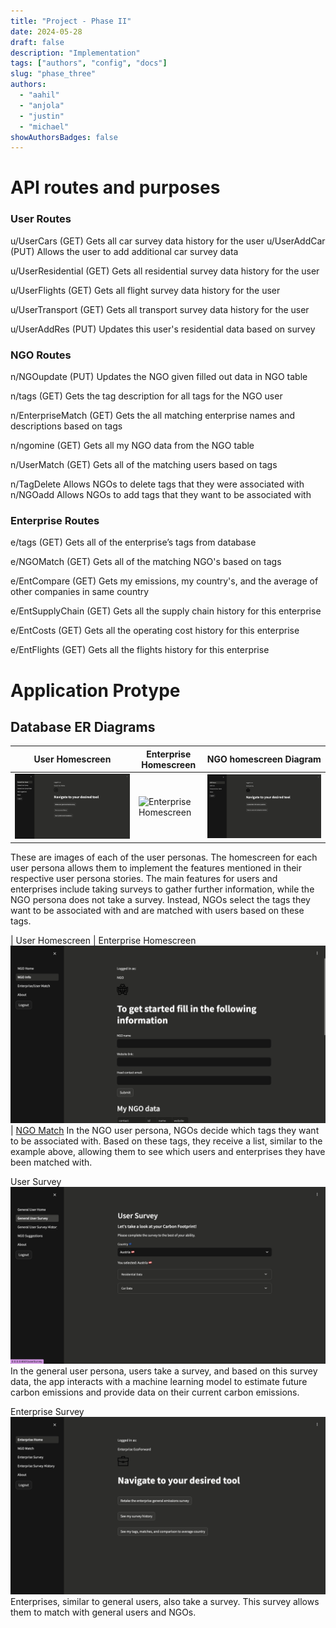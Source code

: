 ```yaml
---
title: "Project - Phase II"
date: 2024-05-28
draft: false
description: "Implementation"
tags: ["authors", "config", "docs"]
slug: "phase_three"
authors:
  - "aahil"
  - "anjola"
  - "justin"
  - "michael"
showAuthorsBadges: false
---
```


# API routes and purposes 

### User Routes 
u/UserCars (GET)
Gets all car survey data history for the user 
u/UserAddCar (PUT) 
Allows the user to add additional car survey data 

u/UserResidential (GET)
Gets all residential survey data history for the user

u/UserFlights (GET)
Gets all flight survey data history for the user

u/UserTransport (GET)
Gets all transport survey data history for the user

u/UserAddRes (PUT)
Updates this user's residential data based on survey


### NGO Routes

n/NGOupdate (PUT)
Updates the NGO given filled out data in NGO table

n/tags (GET)
Gets the tag description for all tags for the NGO user

n/EnterpriseMatch (GET)
Gets the all matching enterprise names and descriptions based on tags

n/ngomine (GET)
Gets all my NGO data from the NGO table

n/UserMatch (GET)
Gets all of the matching users based on tags

n/TagDelete
Allows NGOs to delete tags that they were associated with 
n/NGOadd
Allows NGOs to add tags that they want to be associated with 


### Enterprise Routes

e/tags (GET)
Gets all of the enterprise’s tags from database

e/NGOMatch (GET)
Gets all of the matching NGO's based on tags

e/EntCompare (GET)
Gets my emissions, my country's, and the average of other companies in same country 

e/EntSupplyChain (GET)
Gets all the supply chain history for this enterprise

e/EntCosts (GET)
Gets all the operating cost history for this enterprise

e/EntFlights (GET)
Gets all the flights history for this enterprise

# Application Protype 
## Database ER Diagrams


| User Homescreen                   | Enterprise Homescreen                        | NGO homescreen  Diagram                   |
| ----------------------------------- | --------------------------------------------- | --------------------------------- |
| ![User Homescreen](./userhomepage.jpg) | ![Enterprise Homescreen](./enterprisehomescreen.jpg) | ![NGO Homescreen](./ngohomepage.jpg) |
These are images of each of the user personas. The homescreen for each user persona allows them to implement the features mentioned in their respective user persona stories. The main features for users and enterprises include taking surveys to gather further information, while the NGO persona does not take a survey. Instead, NGOs select the tags they want to be associated with and are matched with users based on these tags.

| User Homescreen                   | Enterprise Homescreen   
![NGO Survey](./ngosurvey.jpg) | [NGO Match](./ngomatch.jpg)
In the NGO user persona, NGOs decide which tags they want to be associated with. Based on these tags, they receive a list, similar to the example above, allowing them to see which users and enterprises they have been matched with.

User Survey 
![User Survey](./usersurvey.jpg) 
In the general user persona, users take a survey, and based on this survey data, the app interacts with a machine learning model to estimate future carbon emissions and provide data on their current carbon emissions.

Enterprise Survey 
![Enterprise Survey](./enterprisehome.jpg) 
Enterprises, similar to general users, also take a survey. This survey allows them to match with general users and NGOs. 






